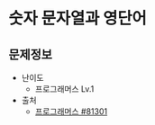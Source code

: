 # 숫자 문자열과 영단어

## 문제정보
* 난이도
  * 프로그래머스 Lv.1
* 출처
  * [프로그래머스 #81301](https://programmers.co.kr/learn/courses/30/lessons/81301)
